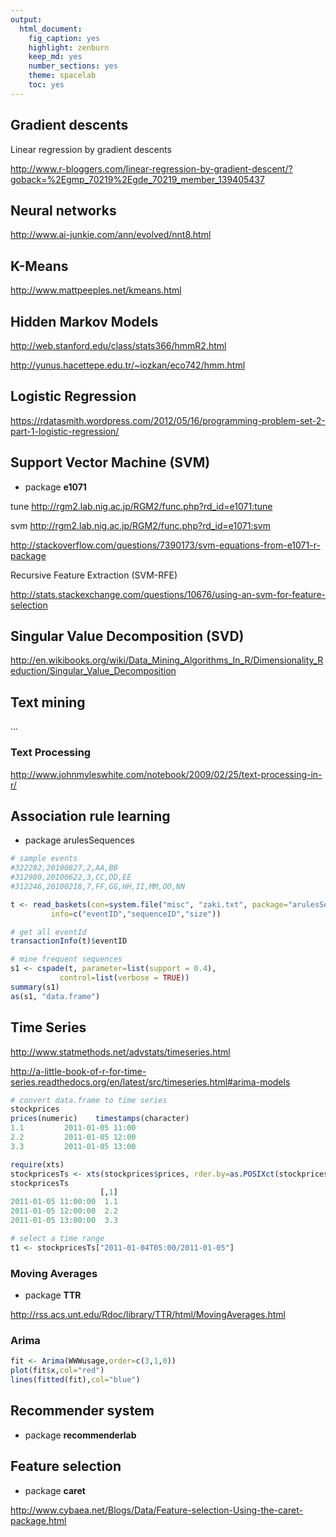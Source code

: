 ```yaml
---
output:
  html_document:
    fig_caption: yes
    highlight: zenburn
    keep_md: yes
    number_sections: yes
    theme: spacelab
    toc: yes
---
```



## Gradient descents 


Linear regression by gradient descents

http://www.r-bloggers.com/linear-regression-by-gradient-descent/?goback=%2Egmp_70219%2Egde_70219_member_139405437

## Neural networks ##

http://www.ai-junkie.com/ann/evolved/nnt8.html

## K-Means ##

http://www.mattpeeples.net/kmeans.html


## Hidden Markov Models ##

http://web.stanford.edu/class/stats366/hmmR2.html

http://yunus.hacettepe.edu.tr/~iozkan/eco742/hmm.html


## Logistic Regression ##

https://rdatasmith.wordpress.com/2012/05/16/programming-problem-set-2-part-1-logistic-regression/


## Support Vector Machine (SVM) ##

  * package **e1071**

tune
http://rgm2.lab.nig.ac.jp/RGM2/func.php?rd_id=e1071:tune

svm
http://rgm2.lab.nig.ac.jp/RGM2/func.php?rd_id=e1071:svm

http://stackoverflow.com/questions/7390173/svm-equations-from-e1071-r-package

Recursive Feature Extraction (SVM-RFE)

http://stats.stackexchange.com/questions/10676/using-an-svm-for-feature-selection


## Singular Value Decomposition (SVD) ##

http://en.wikibooks.org/wiki/Data_Mining_Algorithms_In_R/Dimensionality_Reduction/Singular_Value_Decomposition

## Text mining

...


### Text Processing
http://www.johnmyleswhite.com/notebook/2009/02/25/text-processing-in-r/

## Association rule learning ##

 * package arulesSequences

```r
# sample events 
#322282,20100827,2,AA,BB
#312980,20100622,3,CC,DD,EE
#312246,20100218,7,FF,GG,HH,II,MM,OO,NN

t <- read_baskets(con=system.file("misc", "zaki.txt", package="arulesSequences"), 
         info=c("eventID","sequenceID","size"))

# get all eventId
transactionInfo(t)$eventID

# mine frequent sequences
s1 <- cspade(t, parameter=list(support = 0.4), 
           control=list(verbose = TRUE))
summary(s1)
as(s1, "data.frame")

```

## Time Series ##

http://www.statmethods.net/advstats/timeseries.html

http://a-little-book-of-r-for-time-series.readthedocs.org/en/latest/src/timeseries.html#arima-models

```r
# convert data.frame to time series
stockprices
prices(numeric)    timestamps(character)
1.1         2011-01-05 11:00
2.2         2011-01-05 12:00
3.3         2011-01-05 13:00

require(xts)
stockpricesTs <- xts(stockprices$prices, rder.by=as.POSIXct(stockprices$timestamps))
stockpricesTs
                    [,1]
2011-01-05 11:00:00  1.1
2011-01-05 12:00:00  2.2
2011-01-05 13:00:00  3.3

# select a time range
t1 <- stockpricesTs["2011-01-04T05:00/2011-01-05"]
``` 

### Moving Averages ###

  * package **TTR**

http://rss.acs.unt.edu/Rdoc/library/TTR/html/MovingAverages.html


### Arima ###

```r
fit <- Arima(WWWusage,order=c(3,1,0))
plot(fit$x,col="red")
lines(fitted(fit),col="blue")
```

## Recommender system ##

  * package **recommenderlab**


## Feature selection ##

  * package **caret**

http://www.cybaea.net/Blogs/Data/Feature-selection-Using-the-caret-package.html